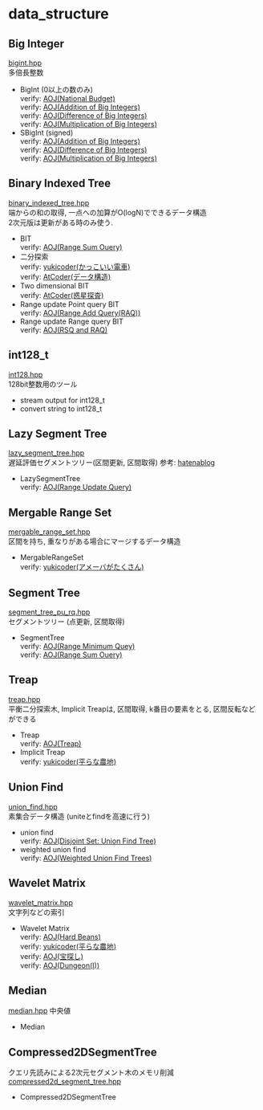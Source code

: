# data\_structure

## Big Integer
[bigint.hpp](https://github.com/fumiphys/programming_contest/blob/master/data_structure/bigint.hpp)  
多倍長整数
  - BigInt (0以上の数のみ)  
  verify: [AOJ(National Budget)](https://onlinejudge.u-aizu.ac.jp/problems/0015)  
  verify: [AOJ(Addition of Big Integers)](https://onlinejudge.u-aizu.ac.jp/courses/library/6/NTL/2/NTL_2_A)  
  verify: [AOJ(Difference of Big Integers)](https://onlinejudge.u-aizu.ac.jp/courses/library/6/NTL/2/NTL_2_B)  
  verify: [AOJ(Multiplication of Big Integers)](https://onlinejudge.u-aizu.ac.jp/courses/library/6/NTL/2/NTL_2_C)  
  - SBigInt (signed)  
  verify: [AOJ(Addition of Big Integers)](https://onlinejudge.u-aizu.ac.jp/courses/library/6/NTL/2/NTL_2_A)  
  verify: [AOJ(Difference of Big Integers)](https://onlinejudge.u-aizu.ac.jp/courses/library/6/NTL/2/NTL_2_B)  
  verify: [AOJ(Multiplication of Big Integers)](https://onlinejudge.u-aizu.ac.jp/courses/library/6/NTL/2/NTL_2_C)  

## Binary Indexed Tree
[binary\_indexed\_tree.hpp](https://github.com/fumiphys/programming_contest/blob/master/data_structure/binary_indexed_tree.hpp)  
端からの和の取得, 一点への加算がO(logN)でできるデータ構造  
2次元版は更新がある時のみ使う.
  - BIT  
  verify: [AOJ(Range Sum Ouery)](https://onlinejudge.u-aizu.ac.jp/courses/library/3/DSL/all/DSL_2_B)  
  - 二分探索  
  verify: [yukicoder(かっこいい電車)](https://yukicoder.me/problems/no/833)  
  verify: [AtCoder(データ構造)](https://atcoder.jp/contests/arc033/tasks/arc033_3)
  - Two dimensional BIT  
  verify: [AtCoder(惑星探査)](https://atcoder.jp/contests/joi2011ho/tasks/joi2011ho1)  
  - Range update Point query BIT  
  verify: [AOJ(Range Add Query(RAQ))](https://onlinejudge.u-aizu.ac.jp/courses/library/3/DSL/2/DSL_2_E)  
  - Range update Range query BIT  
  verify: [AOJ(RSQ and RAQ)](https://onlinejudge.u-aizu.ac.jp/courses/library/3/DSL/2/DSL_2_G)

## int128\_t
[int128.hpp](https://github.com/fumiphys/programming_contest/blob/master/data_structure/int128.hpp)  
128bit整数用のツール
  - stream output for int128\_t
  - convert string to int128\_t

## Lazy Segment Tree
[lazy\_segment\_tree.hpp](https://github.com/fumiphys/programming_contest/blob/master/data_structure/lazy_segment_tree.hpp)  
遅延評価セグメントツリー(区間更新, 区間取得)
参考: [hatenablog](http://beet-aizu.hatenablog.com/entry/2017/12/01/225955)
  - LazySegmentTree  
  verify: [AOJ(Range Update Query)](https://onlinejudge.u-aizu.ac.jp/courses/library/3/DSL/all/DSL_2_D)

## Mergable Range Set
[mergable\_range\_set.hpp](https://github.com/fumiphys/programming_contest/blob/master/data_structure/mergable_range_set.hpp)  
区間を持ち, 重なりがある場合にマージするデータ構造  
  - MergableRangeSet  
  verify: [yukicoder(アメーバがたくさん)](https://yukicoder.me/problems/no/33)

## Segment Tree
[segment\_tree\_pu\_rq.hpp](https://github.com/fumiphys/programming_contest/blob/master/data_structure/segment_tree_pu_rq.hpp)  
セグメントツリー (点更新, 区間取得)
  - SegmentTree  
  verify: [AOJ(Range Minimum Quey)](https://onlinejudge.u-aizu.ac.jp/courses/library/3/DSL/all/DSL_2_A)  
  verify: [AOJ(Range Sum Ouery)](https://onlinejudge.u-aizu.ac.jp/courses/library/3/DSL/all/DSL_2_B)

## Treap
[treap.hpp](https://github.com/fumiphys/programming_contest/blob/master/data_structure/treap.hpp)  
平衡二分探索木, Implicit Treapは, 区間取得, k番目の要素をとる, 区間反転などができる
  - Treap  
  verify: [AOJ(Treap)](https://onlinejudge.u-aizu.ac.jp/courses/lesson/1/ALDS1/all/ALDS1_8_D)
  - Implicit Treap  
  verify: [yukicoder(平らな農地)](https://yukicoder.me/problems/no/738)

## Union Find
[union\_find.hpp](https://github.com/fumiphys/programming_contest/blob/master/data_structure/union_find.hpp)  
素集合データ構造 (uniteとfindを高速に行う)
  - union find  
  verify: [AOJ(Disjoint Set: Union Find Tree)](https://onlinejudge.u-aizu.ac.jp/courses/library/3/DSL/1/DSL_1_A)
  - weighted union find  
  verify: [AOJ(Weighted Union Find Trees)](https://onlinejudge.u-aizu.ac.jp/courses/library/3/DSL/1/DSL_1_B)

## Wavelet Matrix
[wavelet\_matrix.hpp](https://github.com/fumiphys/programming_contest/blob/master/data_structure/wavelet_matrix.hpp)  
文字列などの索引
  - Wavelet Matrix  
  verify: [AOJ(Hard Beans)](https://onlinejudge.u-aizu.ac.jp/problems/1549)  
  verify: [yukicoder(平らな農地)](https://yukicoder.me/problems/no/738)  
  verify: [AOJ(宝探し)](https://onlinejudge.u-aizu.ac.jp/problems/2426)  
  verify: [AOJ(Dungeon(I))](https://onlinejudge.u-aizu.ac.jp/problems/1505)  

## Median
[median.hpp](https://github.com/fumiphys/programming_contest/blob/master/data_structure/median.hpp)
中央値
 - Median

## Compressed2DSegmentTree
クエリ先読みによる2次元セグメント木のメモリ削減
[compressed2d\_segment_tree.hpp](https://github.com/fumiphys/programming_contest/blob/master/data_structure/compressed2d_segment_tree.hpp)  
  - Compressed2DSegmentTree
